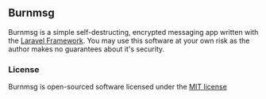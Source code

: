 ## Burnmsg

Burnmsg is a simple self-destructing, encrypted messaging app written
with the [Laravel Framework](http://www.laravel.com). You may use this
software at your own risk as the author makes no guarantees about it's
security.

### License

Burnmsg is open-sourced software licensed under the [MIT license](http://opensource.org/licenses/MIT)
